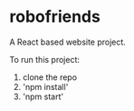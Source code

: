 # robofriends

A React based website project.

To run this project:
1. clone the repo
2. 'npm install'
3. 'npm start'
